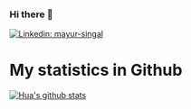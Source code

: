### Hi there 👋

<!--
**ulixius9/ulixius9** is a ✨ _special_ ✨ repository because its `README.md` (this file) appears on your GitHub profile.

Here are some ideas to get you started:

- 🔭 I’m currently working on ...
- 🌱 I’m currently learning ...
- 👯 I’m looking to collaborate on ...
- 🤔 I’m looking for help with ...
- 💬 Ask me about ...
- 📫 How to reach me: ...
- 😄 Pronouns: ...
- ⚡ Fun fact: ...
-->


[![Linkedin: mayur-singal](https://img.shields.io/badge/-mayur-blue?style=flat-square&logo=Linkedin&logoColor=white&link=https://www.linkedin.com/in/mayur-singal-477a76141/)](https://www.linkedin.com/in/mayur-singal-477a76141/)


# My statistics in Github
[![Hua's github stats](https://github-readme-stats.vercel.app/api?username=ulixius9&show_icons=true&theme=blue-green&count_private=true)](https://github.com/ulixius9/github-readme-stats)

